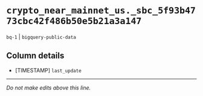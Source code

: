 # `crypto_near_mainnet_us._sbc_5f93b4773cbc42f486b50e5b21a3a147`
`bq-1` | `bigquery-public-data`

## Column details
* [TIMESTAMP] `last_update`

-------------------------------------------------------------------------------
*Do not make edits above this line.*
